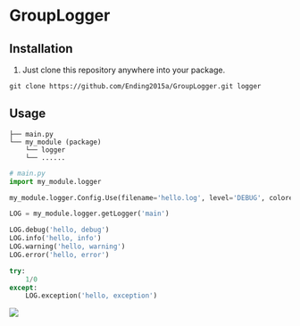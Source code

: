 # GroupLogger

## Installation
1. Just clone this repository anywhere into your package.
```
git clone https://github.com/Ending2015a/GroupLogger.git logger
```

## Usage

```
├── main.py
└── my_module (package)
    └── logger
    └── ......
```

```python
# main.py
import my_module.logger

my_module.logger.Config.Use(filename='hello.log', level='DEBUG', colored=True)

LOG = my_module.logger.getLogger('main')

LOG.debug('hello, debug')
LOG.info('hello, info')
LOG.warning('hello, warning')
LOG.error('hello, error')

try:
    1/0
except:
    LOG.exception('hello, exception')
```

![](https://github.com/Ending2015a/logger/blob/master/image/screenshot.png)
